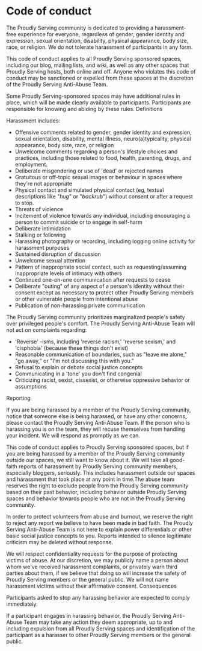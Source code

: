 # Code of conduct

The Proudly Serving community is dedicated to providing a harassment-free experience for everyone, regardless of gender, gender identity and expression, sexual orientation, disability, physical appearance, body size, race, or religion. We do not tolerate harassment of participants in any form.

This code of conduct applies to all Proudly Serving sponsored spaces, including our blog, mailing lists, and wiki, as well as any other spaces that Proudly Serving hosts, both online and off. Anyone who violates this code of conduct may be sanctioned or expelled from these spaces at the discretion of the Proudly Serving Anti-Abuse Team.

Some Proudly Serving-sponsored spaces may have additional rules in place, which will be made clearly available to participants. Participants are responsible for knowing and abiding by these rules. Definitions

Harassment includes:

* Offensive comments related to gender, gender identity and expression, sexual orientation, disability, mental illness, neuro\(a\)typicality, physical appearance, body size, race, or religion
* Unwelcome comments regarding a person's lifestyle choices and practices, including those related to food, health, parenting, drugs, and employment.
* Deliberate misgendering or use of 'dead' or rejected names
* Gratuitous or off-topic sexual images or behaviour  in spaces where they're not appropriate
* Physical contact and simulated physical contact \(eg, textual descriptions like "_hug_" or "_backrub_"\) without consent or after a request to stop.
* Threats of violence
* Incitement of violence towards any individual, including encouraging a person to commit suicide or to engage in self-harm
* Deliberate intimidation
* Stalking or following
* Harassing photography or recording, including logging online activity for harassment purposes
* Sustained disruption of discussion
* Unwelcome sexual attention
* Pattern of inappropriate social contact, such as requesting/assuming inappropriate levels of intimacy with others
* Continued one-on-one communication after requests to cease
* Deliberate "outing" of any aspect of a person's identity without their consent except as necessary to protect other Proudly Serving members or other vulnerable people from intentional abuse
* Publication of non-harassing private communication

The Proudly Serving community prioritizes marginalized people's safety over privileged people's comfort. The Proudly Serving Anti-Abuse Team will not act on complaints regarding:

* 'Reverse' -isms, including 'reverse racism,' 'reverse sexism,' and 'cisphobia' \(because these things don't exist\)
* Reasonable communication of boundaries, such as "leave me alone," "go away," or "I'm not discussing this with you."
* Refusal to explain or debate social justice concepts
* Communicating in a 'tone' you don't find congenial
* Criticizing racist, sexist, cissexist, or otherwise oppressive behavior or assumptions

Reporting

If you are being harassed by a member of the Proudly Serving community, notice that someone else is being harassed, or have any other concerns, please contact the Proudly Serving Anti-Abuse Team. If the person who is harassing you is on the team, they will recuse themselves from handling your incident. We will respond as promptly as we can.

This code of conduct applies to Proudly Serving sponsored spaces, but if you are being harassed by a member of the Proudly Serving community outside our spaces, we still want to know about it. We will take all good-faith reports of harassment by Proudly Serving community members, especially bloggers, seriously. This includes harassment outside our spaces and harassment that took place at any point in time.The abuse team reserves the right to exclude people from the Proudly Serving community based on their past behavior, including behavior outside Proudly Serving spaces and behavior towards people who are not in the Proudly Serving community.

In order to protect volunteers from abuse and burnout, we reserve the right to reject any report we believe to have been made in bad faith. The Proudly Serving Anti-Abuse Team is not here to explain power differentials or other basic social justice concepts to you. Reports intended to silence legitimate criticism may be deleted without response.

We will respect confidentiality requests for the purpose of protecting victims of abuse. At our discretion, we may publicly name a person about whom we've received harassment complaints, or privately warn third parties about them, if we believe that doing so will increase the safety of Proudly Serving members or the general public. We will not name harassment victims without their affirmative consent. Consequences

Participants asked to stop any harassing behavior are expected to comply immediately.

If a participant engages in harassing behavior, the Proudly Serving Anti-Abuse Team may take any action they deem appropriate, up to and including expulsion from all Proudly Serving spaces and identification of the participant as a harasser to other Proudly Serving members or the general public.

